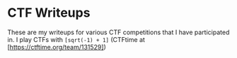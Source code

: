 # CTF Writeups

These are my writeups for various CTF competitions that I have participated in. I play CTFs with `[sqrt(-1) + 1]` (CTFtime at [https://ctftime.org/team/131529])

